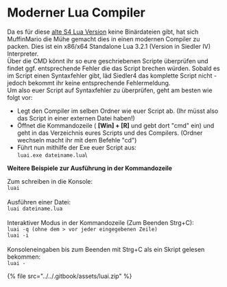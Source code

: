 # Moderner Lua Compiler

Da es für diese [alte S4 Lua Version](https://www.lua.org/manual/3.2/manual.html) keine Binärdateien gibt, hat sich MuffinMario die Mühe gemacht dies in einen modernen Compiler zu packen. Dies ist ein x86/x64 Standalone Lua 3.2.1 (Version in Siedler IV) Interpreter. \
Über die CMD könnt ihr so eure geschriebenen Scripte überprüfen und findet ggf. entsprechende Fehler die das Script brechen würden. Sobald es im Script einen Syntaxfehler gibt, läd Siedler4 das komplette Script nicht - jedoch bekommt ihr keine entsprechende Fehlermeldung. \
Um also euer Script auf Syntaxfehler zu überprüfen, geht am besten wie folgt vor:

* Legt den Compiler im selben Ordner wie euer Script ab. (Ihr müsst also das Script in einer externen Datei haben!)
* Öffnet die Kommandozeile ( **\[Win] + \[R]** und gebt dort "cmd" ein) und geht in das Verzeichnis eures Scripts und des Compilers. (Ordner wechseln macht ihr mit dem Befehle "cd")
* Führt nun mithilfe der Exe euer Script aus:\
  `luai.exe dateiname.lua`\


**Weitere Beispiele zur Ausführung in der Kommandozeile**

Zum schreiben in die Konsole:\
`luai`\
\
Ausführen einer Datei:\
`luai dateiname.lua`\
\
Interaktiver Modus in der Kommandozeile (Zum Beenden Strg+C):\
`luai -q (ohne dem > vor jeder eingegebenen Zeile)`\
`luai -i`\
\
Konsoleneingaben bis zum Beenden mit Strg+C als ein Skript gelesen bekommen:\
`luai -`



{% file src="../../.gitbook/assets/luai.zip" %}
